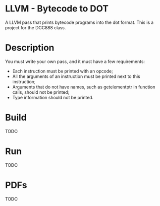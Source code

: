 # LLVM - Bytecode to DOT
A LLVM pass that prints bytecode programs into the dot format. This is a project for the DCC888 class.

# Description

You must write your own pass, and it must have a few requirements:

- Each instruction must be printed with an opcode;
- All the arguments of an instruction must be printed next to this instruction;
- Arguments that do not have names, such as getelementptr in function calls, should not be printed;
- Type information should not be printed.

# Build

TODO

# Run

TODO

# PDFs

TODO

